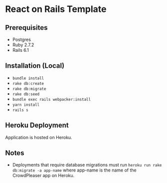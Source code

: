 # React on Rails Template

## Prerequisites
- Postgres
- Ruby 2.7.2
- Rails 6.1

## Installation (Local)
- `bundle install`
- `rake db:create`
- `rake db:migrate`
- `rake db:seed`
- `bundle exec rails webpacker:install`
- `yarn install`
- `rails s`

## Heroku Deployment
Application is hosted on Heroku.

## Notes
- Deployments that require database migrations must run `heroku run rake db:migrate -a app-name` where app-name is the name of the CrowdPleaser app on Heroku.
